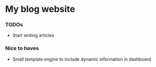 # My blog website

### TODOs

- Start writing articles


### Nice to haves

- Small template engine to include dynamic information in dashboard
